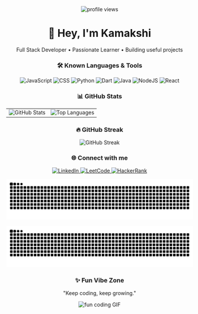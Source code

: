 <div align="center">

  <img src="https://komarev.com/ghpvc/?username=kamakshibhat14&color=57b3ff" alt="profile views" />

  <h1>👋 Hey, I'm Kamakshi</h1>
  <p>Full Stack Developer • Passionate Learner • Building useful projects</p>

  <!-- Known Languages (like your uploaded image) -->
  <h3>🛠️ Known Languages & Tools</h3>
  <p>
    <img alt="JavaScript" src="https://img.shields.io/badge/JavaScript-F7DF1E?style=for-the-badge&logo=javascript&logoColor=black">
    <img alt="CSS" src="https://img.shields.io/badge/CSS-1572B6?style=for-the-badge&logo=css3&logoColor=white">
    <img alt="Python" src="https://img.shields.io/badge/Python-3776AB?style=for-the-badge&logo=python&logoColor=white">
    <img alt="Dart" src="https://img.shields.io/badge/Dart-0175C2?style=for-the-badge&logo=dart&logoColor=white">
    <img alt="Java" src="https://img.shields.io/badge/Java-007396?style=for-the-badge&logo=java&logoColor=white">
    <img alt="NodeJS" src="https://img.shields.io/badge/Node.js-339933?style=for-the-badge&logo=node.js&logoColor=white">
    <img alt="React" src="https://img.shields.io/badge/React-20232A?style=for-the-badge&logo=react&logoColor=61DAFB">
  </p>

  <!-- GitHub stats -->
  <h3>📊 GitHub Stats</h3>
  <table>
    <tr>
      <td>
        <img src="https://github-readme-stats.vercel.app/api?username=kamakshibhat14&show_icons=true&theme=radical" alt="GitHub Stats" />
      </td>
      <td>
        <img src="https://github-readme-stats.vercel.app/api/top-langs/?username=kamakshibhat14&layout=compact&theme=radical" alt="Top Languages" />
      </td>
    </tr>
  </table>

  <!-- Streak -->
  <h3>🔥 GitHub Streak</h3>
  <p>
    <img src="https://github-readme-streak-stats.herokuapp.com/?user=kamakshibhat14&theme=dark" alt="GitHub Streak" />
  </p>

  <!-- Connect -->
  <h3>🌐 Connect with me</h3>
  <p>
    <a href="https://www.linkedin.com/in/pkamakshibhat/" target="_blank">
      <img src="https://img.shields.io/badge/LinkedIn-0077B5?style=for-the-badge&logo=linkedin&logoColor=white" alt="LinkedIn"/>
    </a>
    <a href="https://leetcode.com/kamakshi_bhat" target="_blank">
      <img src="https://img.shields.io/badge/LeetCode-F79F1B?style=for-the-badge&logo=leetcode&logoColor=white" alt="LeetCode"/>
    </a>
    <a href="https://www.hackerrank.com/kamakshibhat9" target="_blank">
      <img src="https://img.shields.io/badge/HackerRank-2EC866?style=for-the-badge&logo=hackerrank&logoColor=white" alt="HackerRank"/>
    </a>
  </p>

 <p align="center">
  <!-- light snake -->
  <img src="https://raw.githubusercontent.com/kamakshibhat14/kamakshibhat14/output/github-contribution-grid-snake.svg" alt="GitHub contribution snake" />
</p>

<p align="center">
  <!-- dark snake (optional) -->
  <img src="https://raw.githubusercontent.com/kamakshibhat14/kamakshibhat14/output/github-contribution-grid-snake-dark.svg" alt="GitHub contribution snake (dark)" />
</p>




  <!-- Fun vibe -->
  <h3>✨ Fun Vibe Zone</h3>
  <p>"Keep coding, keep growing."</p>
  <p>
    <img src="https://media.giphy.com/media/3o6gbbuLW76jkt8vIc/giphy.gif" alt="fun coding GIF" width="400"/>
  </p>

</div>

